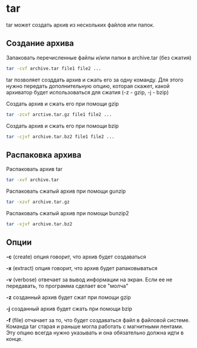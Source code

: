 # tar
tar может создать архив из нескольких файлов или папок.

## Создание архива
Запаковать перечисленные файлы и/или папки в archive.tar (без сжатия)
```bash
tar -cvf archive.tar file1 file2 ...
```

tar позволяет созддать архив и сжать его за одну команду. Для этого нужно передать дополнительную опцию, которая скажет, какой архиватор будет использоваться для сжатия (-z - gzip, -j - bzip)

Создать архив и сжать его при помощи gzip
```bash
tar -zcvf arctive.tar.gz file1 file2 ...
```	

Создать архив и сжать его при помощи bzip
```bash
tar -cjvf archive.tar.bz2 file1 file2 ...
```

## Распаковка архива
Распаковать архив tar
```bash
tar -xvf archive.tar
```

Распаковать сжатый архив при помощи gunzip
```bash
tar -xzvf archive.tar.gz
```

Распаковать сжатый архив при помощи bunzip2
```bash
tar -xjvf archive.tar.bz2
```

## Опции
**-c** (create) опция говорит, что архив будет создаваться

**-x** (extract) опция говорит, что архив будет рапаковываться

**-v** (verbose) отвечает за вывод информации на экран. Если ее не передавать, то программа сделает все "молча"

**-z** созданный архив будет сжат при помощи gzip

**-j** созданный архив будет сжать при помощи bzip

**-f** (file) отчачает за то, что будет создаваться файл в файловой системе. Команда tar старая и раньше могла работать с магнитными лентами. Эту опцию всегда нужно указывать и она обязательно должна идти в конце.
